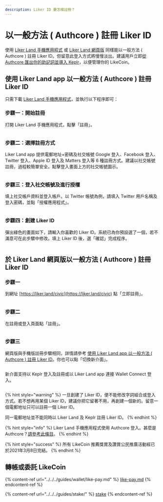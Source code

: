 ```yaml
---
description: Liker ID 要怎樣註冊？
---
```


# 以一般方法 ( Authcore ) 註冊 Liker ID

使用 [Liker Land 手機應用程式](https://liker.land/getapp) 或 [Liker Land 網頁版](https://liker.land/civic) 同樣能以一般方法 ( Authcore ) 註冊 Liker ID。但留意此登入方式將慢慢淡出。建議用戶立即[從 Authcore 匯出你的助記詞並導入 Keplr](../export-seed-words.md)，以便管理你的 LikeCoin。

## 使用 Liker Land app 以一般方法 ( Authcore ) 註冊 Liker ID

只需下載 [Liker Land 手機應用程式](https://liker.land/getapp)，並執行以下程序即可：

### 步驟一：開始註冊 <a href="#1" id="1"></a>

打開 Liker Land 手機應用程式，點擊「註冊」。

<figure><img src="../../../.gitbook/assets/signup 01.png" alt=""><figcaption></figcaption></figure>

### 步驟二：選擇註冊方式

Liker Land app 提供電郵地址+密碼及社交帳號 Google 登入、Facebook 登入、Twitter 登入、Apple ID 登入及 Matters 登入等 6 種註冊方式。建議以社交帳號註冊，過程較簡單安全。點擊登入畫面上方的社交帳號圖示。

<figure><img src="../../../.gitbook/assets/signup 02.png" alt=""><figcaption></figcaption></figure>

### 步驟三：登入社交帳號及進行授權

填上社交帳戶資料並登入帳戶。以 Twitter 帳號為例，請填入 Twitter 用戶名稱及登入密碼，並點「授權應用程式」。

<figure><img src="../../../.gitbook/assets/signup 03.png" alt=""><figcaption></figcaption></figure>

### 步驟四：創建 Liker ID

彈出綠色的畫面如下，請輸入你喜歡的 Liker ID。系統已為你預設選了一個，若不滿意可在此步驟中修改。填上 Liker ID 後，選「確認」完成程序。

<figure><img src="../../../.gitbook/assets/signup 04.png" alt=""><figcaption></figcaption></figure>

## 於 Liker Land 網頁版以一般方法 ( Authcore ) 註冊 Liker ID&#x20;

### 步驟一

到網址 [https://liker.land/civic](https://liker.land/civic) 點「立即註冊」。

<figure><img src="../../../.gitbook/assets/signup 05.png" alt=""><figcaption></figcaption></figure>

### 步驟二

在註冊或登入頁面點「註冊」。

<figure><img src="../../../.gitbook/assets/signup 06.png" alt=""><figcaption></figcaption></figure>

### 步驟三

網頁版與手機版註冊步驟相同，詳情請參考 [使用 Liker Land app 以一般方法 ( Authcore ) 註冊 Liker ID](./#shi-yong-liker-land-app-yi-yi-ban-fang-fa-authcore-zhu-ce-liker-id)。你也可以點「切換新介面」。

<figure><img src="../../../.gitbook/assets/signup 07.png" alt=""><figcaption></figcaption></figure>

新介面支持以 Keplr 登入及註冊或以 Liker Land app 連接 Wallet Connect 登入。

<figure><img src="../../../.gitbook/assets/signup 08.png" alt=""><figcaption></figcaption></figure>

{% hint style="warning" %}
一旦創建了 Liker ID，便不能修改字詞組合或登入方式。若不想再用某個 Liker ID，建議你把它留著不用，再創建一個新的。留意一個電郵地址只可以註冊一個 Liker ID。

同一電郵地址並不能同時以 Liker Land 及 Keplr 註冊 Liker ID。
{% endhint %}

{% hint style="info" %}
Liker Land 手機應用程式使用 Authcore 登入。甚麼是 Authcore？[請參考此條目](what-is-authcore.md)。
{% endhint %}

{% hint style="success" %}
所有 LikeCoin 推薦獎賞及讚賞公民推廣活動經已於2021年3月8日完結。
{% endhint %}

## 轉帳或委託 LikeCoin

{% content-ref url="../../../guides/wallet/like-pay.md" %}
[like-pay.md](../../../guides/wallet/like-pay.md)
{% endcontent-ref %}

{% content-ref url="../../../guides/stake/" %}
[stake](../../../guides/stake/)
{% endcontent-ref %}

